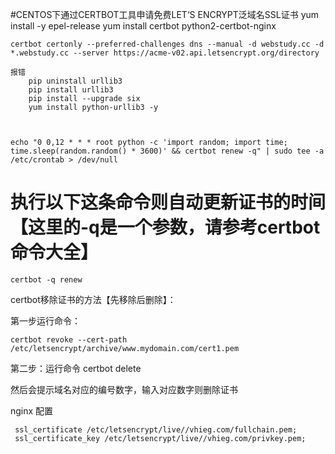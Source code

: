 #CENTOS下通过CERTBOT工具申请免费LET‘S ENCRYPT泛域名SSL证书
    yum install -y epel-release
    yum install certbot python2-certbot-nginx



    certbot certonly --preferred-challenges dns --manual -d webstudy.cc -d *.webstudy.cc --server https://acme-v02.api.letsencrypt.org/directory

    报错
        pip uninstall urllib3
        pip install urllib3
        pip install --upgrade six
        yum install python-urllib3 -y



    echo "0 0,12 * * * root python -c 'import random; import time; time.sleep(random.random() * 3600)' && certbot renew -q" | sudo tee -a /etc/crontab > /dev/null



# 执行以下这条命令则自动更新证书的时间【这里的-q是一个参数，请参考certbot命令大全】
    certbot -q renew


certbot移除证书的方法【先移除后删除】：

第一步运行命令：

    certbot revoke --cert-path /etc/letsencrypt/archive/www.mydomain.com/cert1.pem

第二步：运行命令
    certbot delete

然后会提示域名对应的编号数字，输入对应数字则删除证书



 nginx 配置

     ssl_certificate /etc/letsencrypt/live//vhieg.com/fullchain.pem;
     ssl_certificate_key /etc/letsencrypt/live//vhieg.com/privkey.pem;
